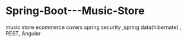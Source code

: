 # Spring-Boot---Music-Store
music store  ecommerce covers spring security ,spring data(hibernate) , REST, Angular
